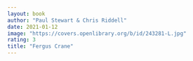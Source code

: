 ```yaml
---
layout: book
author: "Paul Stewart & Chris Riddell"
date: 2021-01-12
image: "https://covers.openlibrary.org/b/id/243281-L.jpg"
rating: 3
title: "Fergus Crane"
---
```


<!--more-->
